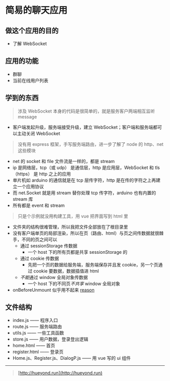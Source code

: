 # 简易的聊天应用

## 做这个应用的目的

- 了解 WebSocket

## 应用的功能

- 群聊
- 当前在线用户列表

## 学到的东西

> 涉及 WebSocket 本身的代码是很简单的，就是服务客户两端相互监听 message

- 客户端发起升级，服务端接受升级，建立 WebSocket；客户端和服务端都可以主动关闭 WebSocket

> 没有用 express 框架，手写服务端路由，进一步了解了 node 的 http、net 这些模块

- net 的 socket 和 file 文件流是一样的，都是 stream
- ip 是网络层，tcp（或 udp） 是通信层，http 是应用层，WebSocket 和 tls（https） 是 http 之上的应用
- 单片机如 arduino 的通信就是在 tcp 层传字符，http 是在传的字符之上再建立一个应用协议
- 而 net.Socket 就是用 stream 替你处理 tcp 传字符，arduino 也有内置的 stream 库
- 所有都是 event 和 stream

> 只是个示例就没用构建工具，用 vue 把界面写到 html 里

- 文件夹的结构很难管理，所以我把文件全部放在了根目录里
- 没有客户端单页的局部渲染，所以在页（路由、html）与页之间传数据就很棘手，不同的页之间可以
  - 通过 sessionStorage 传数据
    - 一个 host 下的所有页都是共享 sessionStorage 的
  - 通过 cookie 传数据
    - 先把一个页的数据给服务端，服务端保存并且发 cookie，另一个页通过 cookie 要数据，数据插值进 html
  - *不能*通过 window 全局对象传数据
    - 一个 host 下的不同页*不共享* window 全局对象
- onBeforeUnmount 似乎用不起来 [reason](https://vuejs.org/api/composition-api-lifecycle.html#onbeforeunmount)

## 文件结构

- index.js —— 程序入口
- route.js —— 服务端路由
- utils.js —— 一些工具函数
- store.js —— 用户数据，登录登出逻辑
- home.html —— 首页
- register.html —— 登录页
- Home.js、Register.js、DialogP.js —— 用 vue 写的 ui 组件

---

> [http://hueyond.run](http://hueyond.run)
